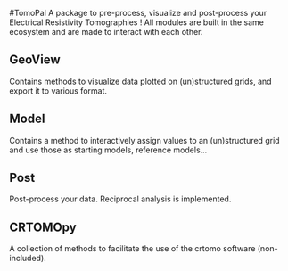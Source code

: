 #TomoPal
A package to pre-process, visualize and post-process your Electrical Resistivity Tomographies !
All modules are built in the same ecosystem and are made to interact with each other.

## GeoView
Contains methods to visualize data plotted on (un)structured grids, and export it to various format.

## Model
Contains a method to interactively assign values to an (un)structured grid and use those as starting models, reference models...

## Post
Post-process your data. Reciprocal analysis is implemented.

## CRTOMOpy
A collection of methods to facilitate the use of the crtomo software (non-included).